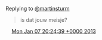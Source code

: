 Replying to [@martinsturm](https://twitter.com/martinsturm/status/288257443723616256)

> is dat jouw meisje?

<img src="../../media/tweet.ico" width="12" /> [Mon Jan 07 20:24:39 +0000 2013](https://twitter.com/DromerDenker/status/288380651290382336)
